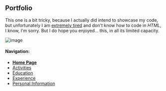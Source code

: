 ## Portfolio

This one is a bit tricky, because I actually did intend to showcase my code, but unfortunately
I am [extremely tired](https://www.sleepfoundation.org/sleep-deprivation) and don't know how to code in _HTML_, I know, I'm sorry. But I do hope you
enjoyed... this, in all its limited capacity.

![image](https://user-images.githubusercontent.com/101874703/159098532-f113cbf0-337b-4c8e-a936-4bf4d765a202.png)

#### Navigation:
- [**Home Page**](README.md)
- [Activities](activities.md)
- [Education](education.md)
- [Experience](experience.md)
- [Personal Information](personal-info.md)
